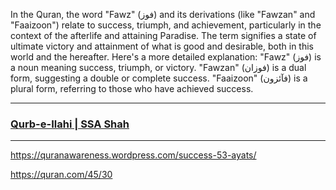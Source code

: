 In the Quran, the word "Fawz" (فوز) and its derivations (like "Fawzan" and "Faaizoon") relate to success, triumph, and achievement, particularly in the context of the afterlife and attaining Paradise. The term signifies a state of ultimate victory and attainment of what is good and desirable, both in this world and the hereafter. 
Here's a more detailed explanation:
"Fawz" (فوز) is a noun meaning success, triumph, or victory. 
"Fawzan" (فوزان) is a dual form, suggesting a double or complete success. 
"Faaizoon" (فآئزون) is a plural form, referring to those who have achieved success. 

***

### [Qurb-e-Ilahi | SSA Shah](https://www.youtube.com/shorts/TfzG9kI18FQ)

***

https://quranawareness.wordpress.com/success-53-ayats/


https://quran.com/45/30
